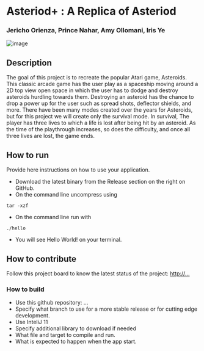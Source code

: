 # Asteriod+ : A Replica of Asteriod
### Jericho Orienza, Prince Nahar, Amy Ollomani, Iris Ye
![image](https://github.com/cis3296s24/prj--asteroid-replica/assets/93217801/ea454382-a95f-4d4f-930e-7448efa29b34)

## Description
​​The goal of this project is to recreate the popular Atari game, Asteroids. 
This classic arcade game has the user play as a spaceship moving around a 2D 
top view open space in which the user has to dodge and destroy asteroids hurdling towards them.
Destroying an asteroid has the chance to drop a power up for the user such as spread shots,
deflector shields, and more. There have been many modes created over the years for Asteroids, 
but for this project we will create only the survival mode. In survival, 
The player has three lives to which a life is lost after being hit by an asteroid. 
As the time of the playthrough increases, so does the difficulty, and once all three lives are 
lost, the game ends. 

## How to run
Provide here instructions on how to use your application.   
- Download the latest binary from the Release section on the right on GitHub.  
- On the command line uncompress using
```
tar -xzf  
```
- On the command line run with
```
./hello
```
- You will see Hello World! on your terminal. 

## How to contribute
Follow this project board to know the latest status of the project: [http://...]([http://...])  

### How to build
- Use this github repository: ... 
- Specify what branch to use for a more stable release or for cutting edge development.  
- Use InteliJ 11
- Specify additional library to download if needed 
- What file and target to compile and run. 
- What is expected to happen when the app start. 
